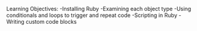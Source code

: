 Learning Objectives:
-Installing Ruby
-Examining each object type
-Using conditionals and loops to trigger and repeat code
-Scripting in Ruby
-Writing custom code blocks
